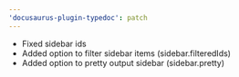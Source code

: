 ```yaml
---
'docusaurus-plugin-typedoc': patch
---
```


- Fixed sidebar ids
- Added option to filter sidebar items (sidebar.filteredIds)
- Added option to pretty output sidebar (sidebar.pretty)
